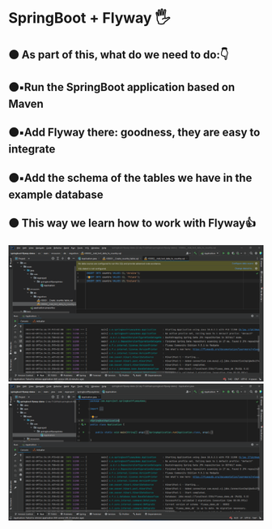 <h1 align>SpringBoot + Flyway 🖐</h1>
<h2>🟠 As part of this, what do we need to do:👇</h2>
<h2>🟠▪️Run the SpringBoot application based on Maven</h2>
<h2>🟠▪️Add Flyway there: goodness, they are easy to integrate</h2>
<h2>🟠▪️Add the schema of the tables we have in the example database</h2>
<h2>🟠 This way we learn how to work with Flyway👍</h2>
<h3><a href="https://javarush.com/groups/posts/3157-java-proekt-ot-a-do-ja-springboot--flyway'><strong>SpringBoot + Flyway »</strong></a></h3>
<img src="README images/0.png" alt="Logo">
<img src="README images/1.png" alt="Logo">
<img src="README images/2.png" alt="Logo">

